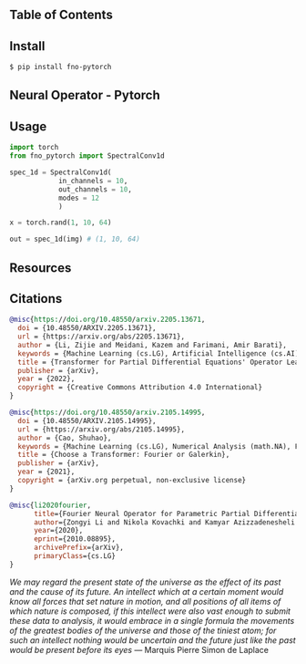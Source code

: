 ## Table of Contents

## Install

```bash
$ pip install fno-pytorch
```

## Neural Operator - Pytorch

## Usage

```python
import torch
from fno_pytorch import SpectralConv1d

spec_1d = SpectralConv1d(
            in_channels = 10,
            out_channels = 10,
            modes = 12
            )

x = torch.rand(1, 10, 64)

out = spec_1d(img) # (1, 10, 64)
```
## Resources



## Citations

```bibtex
@misc{https://doi.org/10.48550/arxiv.2205.13671,
  doi = {10.48550/ARXIV.2205.13671},
  url = {https://arxiv.org/abs/2205.13671},
  author = {Li, Zijie and Meidani, Kazem and Farimani, Amir Barati},
  keywords = {Machine Learning (cs.LG), Artificial Intelligence (cs.AI), FOS: Computer and information sciences, FOS: Computer and information sciences},
  title = {Transformer for Partial Differential Equations' Operator Learning},
  publisher = {arXiv},
  year = {2022},
  copyright = {Creative Commons Attribution 4.0 International}
}
```

```bibtex
@misc{https://doi.org/10.48550/arxiv.2105.14995,
  doi = {10.48550/ARXIV.2105.14995},
  url = {https://arxiv.org/abs/2105.14995},
  author = {Cao, Shuhao},
  keywords = {Machine Learning (cs.LG), Numerical Analysis (math.NA), FOS: Computer and information sciences, FOS: Computer and information sciences, FOS: Mathematics, FOS: Mathematics, 68T99, 65D15, 65M99, 65N99},
  title = {Choose a Transformer: Fourier or Galerkin},
  publisher = {arXiv},
  year = {2021},
  copyright = {arXiv.org perpetual, non-exclusive license}
}
```

```bibtex
@misc{li2020fourier,
      title={Fourier Neural Operator for Parametric Partial Differential Equations}, 
      author={Zongyi Li and Nikola Kovachki and Kamyar Azizzadenesheli and Burigede Liu and Kaushik Bhattacharya and Andrew Stuart and Anima Anandkumar},
      year={2020},
      eprint={2010.08895},
      archivePrefix={arXiv},
      primaryClass={cs.LG}
}
```

*We may regard the present state of the universe as the effect of its past and the cause of its future. An intellect which at a certain moment would know all forces that set nature in motion, and all positions of all items of which nature is composed, if this intellect were also vast enough to submit these data to analysis, it would embrace in a single formula the movements of the greatest bodies of the universe and those of the tiniest atom; for such an intellect nothing would be uncertain and the future just like the past would be present before its eyes* — Marquis Pierre Simon de Laplace